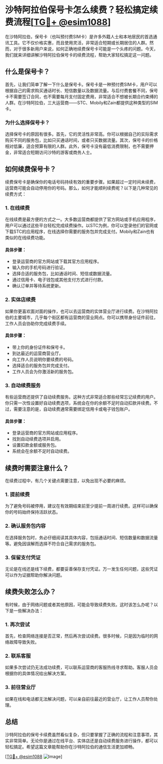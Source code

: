 # 沙特阿拉伯保号卡怎么续费？轻松搞定续费流程[[TG💪+ @esim1088](https://t.me/s/esim1088)]

在沙特阿拉伯，保号卡（也叫预付费SIM卡）是许多外籍人士和本地居民的首选通讯工具。它不仅价格实惠，而且使用灵活，非常适合短期或长期居住的人群。然而，对于很多新用户来说，如何正确地续费保号卡可能是一个头疼的问题。今天，我们就来详细讲解沙特阿拉伯保号卡的续费流程，帮助大家轻松搞定这一问题。

## 什么是保号卡？

首先，让我们简单了解一下什么是保号卡。保号卡是一种预付费SIM卡，用户可以根据自己的需求购买通话时长、短信数量以及数据流量。与后付费套餐不同，保号卡不需要签订合同，也不需要每月支付固定费用，非常适合不想被长期合约束缚的人群。在沙特阿拉伯，三大运营商——STC、Mobily和Zain都提供这种类型的SIM卡。

### 为什么选择保号卡？

选择保号卡的原因有很多。首先，它的灵活性非常高。你可以根据自己的实际需求购买不同的服务包，比如只买通话时间，或者只买数据流量。其次，保号卡的价格相对低廉，适合预算有限的人群。此外，保号卡没有最低消费限制，也不需要押金，非常适合短期访问沙特的游客或商务人士。

## 如何续费保号卡？

续费保号卡是确保你的电话号码持续有效的重要步骤。如果超过一定时间未续费，运营商可能会自动停用你的号码。那么，如何才能顺利续费呢？以下是几种常见的续费方式：

### 1. 在线续费

在线续费是最方便的方式之一。大多数运营商都提供了官方网站或手机应用程序，用户可以通过这些平台轻松完成续费操作。以STC为例，你可以登录他们的官网或下载STC的应用程序，在线选择你需要的服务包并完成支付。Mobily和Zain也有类似的在线续费功能。

#### 具体步骤：
- 登录运营商的官方网站或下载其官方应用程序。
- 输入你的手机号码进行验证。
- 选择合适的服务包，比如通话时间、短信或数据流量。
- 通过信用卡、电子钱包或其他支付方式进行付款。
- 确认订单并等待系统更新。

### 2. 实体店续费

如果你更喜欢面对面的操作，也可以去运营商的实体营业厅进行续费。在沙特阿拉伯的主要城市，几乎每个街区都有运营商的营业网点。你可以携带身份证件前往，工作人员会协助你完成续费手续。

#### 具体步骤：
- 带上你的身份证件和保号卡。
- 到达最近的运营商营业厅。
- 向工作人员说明你要续费的号码。
- 选择适合的服务包并完成支付。
- 工作人员会为你激活新的服务包。

### 3. 自动续费服务

有些运营商还提供了自动续费服务。这种方式非常适合那些经常忘记续费的用户。你只需一次性设置好自动续费选项，系统会在你的余额不足时自动扣款并续费。不过，需要注意的是，自动续费通常需要绑定信用卡或电子钱包账户。

#### 具体步骤：
- 登录运营商的官方网站或应用程序。
- 找到自动续费选项并启用。
- 设置扣款金额或服务包。
- 系统会在余额不足时自动续费。

## 续费时需要注意什么？

在续费过程中，有几个关键点需要注意，以免出现不必要的麻烦。

### 1. 提前续费

为了避免号码被停用，建议在有效期结束前至少提前一周进行续费。这样可以确保你的号码始终保持活跃状态。

### 2. 确认服务包内容

在选择服务包时，务必仔细阅读其具体内容，包括通话时间、短信数量和数据流量等。避免因误解而选择不符合自己需求的服务包。

### 3. 保留支付凭证

无论是在线还是线下续费，都要妥善保存支付凭证。万一发生任何问题，这些凭证可以作为证据帮助你解决问题。

## 续费失败怎么办？

有时候，由于网络问题或者其他原因，可能会导致续费失败。这时该怎么办呢？以下是一些解决办法：

### 1. 再次尝试

首先，检查网络连接是否正常，然后再次尝试续费。很多时候，只是因为临时的网络故障导致失败。

### 2. 联系客服

如果多次尝试仍无法成功续费，可以联系运营商的客服热线寻求帮助。客服人员会根据你的具体情况给出解决方案。

### 3. 前往营业厅

如果在线和电话都无法解决问题，可以亲自前往最近的营业厅，让工作人员帮你处理。

## 总结

沙特阿拉伯的保号卡续费虽然看似复杂，但只要掌握了正确的流程和注意事项，其实非常简单。无论你是通过在线平台、实体店还是自动续费服务进行操作，都可以轻松搞定。希望这篇文章能帮助你在沙特阿拉伯的通信生活更加顺畅。

[[TG💪+ @esim1088](https://t.me/s/esim1088) ![Image](https://i.postimg.cc/4NQfJmqS/Snipaste-2025-05-13-00-14-12.png)]